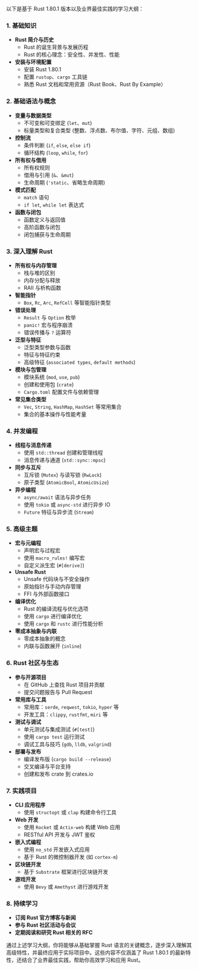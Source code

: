 以下是基于 Rust 1.80.1 版本以及业界最佳实践的学习大纲：

### 1. **基础知识**
   - **Rust 简介与历史**
     - Rust 的诞生背景与发展历程
     - Rust 的核心理念：安全性、并发性、性能
   - **安装与环境配置**
     - 安装 Rust 1.80.1
     - 配置 `rustup`、`cargo` 工具链
     - 熟悉 Rust 文档和常用资源（Rust Book、Rust By Example）

### 2. **基础语法与概念**
   - **变量与数据类型**
     - 不可变和可变绑定 (`let`、`mut`)
     - 标量类型和复合类型 (整数、浮点数、布尔值、字符、元组、数组)
   - **控制流**
     - 条件判断 (`if`, `else`, `else if`)
     - 循环结构 (`loop`, `while`, `for`)
   - **所有权与借用**
     - 所有权规则
     - 借用与引用 (`&`、`&mut`)
     - 生命周期 (`'static`、省略生命周期)
   - **模式匹配**
     - `match` 语句
     - `if let`, `while let` 表达式
   - **函数与闭包**
     - 函数定义与返回值
     - 高阶函数与闭包
     - 闭包捕获与生命周期

### 3. **深入理解 Rust**
   - **所有权与内存管理**
     - 栈与堆的区别
     - 内存分配与释放
     - RAII 与析构函数
   - **智能指针**
     - `Box`, `Rc`, `Arc`, `RefCell` 等智能指针类型
   - **错误处理**
     - `Result` 与 `Option` 枚举
     - `panic!` 宏与程序崩溃
     - 错误传播与 `?` 运算符
   - **泛型与特征**
     - 泛型类型参数与函数
     - 特征与特征约束
     - 高级特征 (`associated types`, `default methods`)
   - **模块与包管理**
     - 模块系统 (`mod`, `use`, `pub`)
     - 创建和使用包 (`crate`)
     - `Cargo.toml` 配置文件与依赖管理
   - **常见集合类型**
     - `Vec`, `String`, `HashMap`, `HashSet` 等常用集合
     - 集合的基本操作与性能考量

### 4. **并发编程**
   - **线程与消息传递**
     - 使用 `std::thread` 创建和管理线程
     - 消息传递与通道 (`std::sync::mpsc`)
   - **同步与互斥**
     - 互斥锁 (`Mutex`) 与读写锁 (`RwLock`)
     - 原子类型 (`AtomicBool`, `AtomicUsize`)
   - **异步编程**
     - `async/await` 语法与异步任务
     - 使用 `tokio` 或 `async-std` 进行异步 IO
     - `Future` 特征与异步流 (`Stream`)

### 5. **高级主题**
   - **宏与元编程**
     - 声明宏与过程宏
     - 使用 `macro_rules!` 编写宏
     - 自定义派生宏 (`#[derive]`)
   - **Unsafe Rust**
     - Unsafe 代码块与不安全操作
     - 原始指针与手动内存管理
     - FFI 与外部函数接口
   - **编译优化**
     - Rust 的编译流程与优化选项
     - 使用 `cargo` 进行编译优化
     - 使用 `cargo` 和 `rustc` 进行性能分析
   - **零成本抽象与内联**
     - 零成本抽象的概念
     - 内联与函数展开 (`inline`)

### 6. **Rust 社区与生态**
   - **参与开源项目**
     - 在 GitHub 上查找 Rust 项目并贡献
     - 提交问题报告与 Pull Request
   - **常用库与工具**
     - 常用库：`serde`, `reqwest`, `tokio`, `hyper` 等
     - 开发工具：`clippy`, `rustfmt`, `miri` 等
   - **测试与调试**
     - 单元测试与集成测试 (`#[test]`)
     - 使用 `cargo test` 运行测试
     - 调试工具与技巧 (`gdb`, `lldb`, `valgrind`)
   - **部署与发布**
     - 编译发布版 (`cargo build --release`)
     - 交叉编译与平台支持
     - 创建和发布 crate 到 crates.io

### 7. **实践项目**
   - **CLI 应用程序**
     - 使用 `structopt` 或 `clap` 构建命令行工具
   - **Web 开发**
     - 使用 `Rocket` 或 `Actix-web` 构建 Web 应用
     - RESTful API 开发与 JWT 鉴权
   - **嵌入式编程**
     - 使用 `no_std` 开发嵌入式应用
     - 基于 Rust 的微控制器开发 (如 `cortex-m`)
   - **区块链开发**
     - 基于 `Substrate` 框架进行区块链开发
   - **游戏开发**
     - 使用 `Bevy` 或 `Amethyst` 进行游戏开发

### 8. **持续学习**
   - **订阅 Rust 官方博客与新闻**
   - **参与 Rust 社区活动与会议**
   - **定期阅读和研究 Rust 相关的 RFC**

通过上述学习大纲，你将能够从基础掌握 Rust 语言的关键概念，逐步深入理解其高级特性，并最终应用于实际项目中。这些内容不仅涵盖了 Rust 1.80.1 的最新特性，还结合了业界最佳实践，帮助你高效学习和应用 Rust。